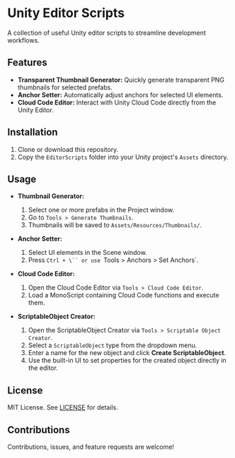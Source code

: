 # Unity Editor Scripts
A collection of useful Unity editor scripts to streamline development workflows.

## Features
- **Transparent Thumbnail Generator:** Quickly generate transparent PNG thumbnails for selected prefabs.
- **Anchor Setter:** Automatically adjust anchors for selected UI elements.
- **Cloud Code Editor:** Interact with Unity Cloud Code directly from the Unity Editor.

## Installation
1. Clone or download this repository.
2. Copy the `EditorScripts` folder into your Unity project's `Assets` directory.

## Usage
- **Thumbnail Generator:**
  1. Select one or more prefabs in the Project window.
  2. Go to `Tools > Generate Thumbnails`.
  3. Thumbnails will be saved to `Assets/Resources/Thumbnails/`.

- **Anchor Setter:**
  1. Select UI elements in the Scene window.
  2. Press `Ctrl + \`` or use `Tools > Anchors > Set Anchors`.

- **Cloud Code Editor:**
  1. Open the Cloud Code Editor via `Tools > Cloud Code Editor`.
  2. Load a MonoScript containing Cloud Code functions and execute them.

- **ScriptableObject Creator:**
  1. Open the ScriptableObject Creator via `Tools > Scriptable Object Creator`.
  2. Select a `ScriptableObject` type from the dropdown menu.
  3. Enter a name for the new object and click **Create ScriptableObject**.
  4. Use the built-in UI to set properties for the created object directly in the editor.


## License
MIT License. See [LICENSE](LICENSE) for details.

## Contributions
Contributions, issues, and feature requests are welcome!
